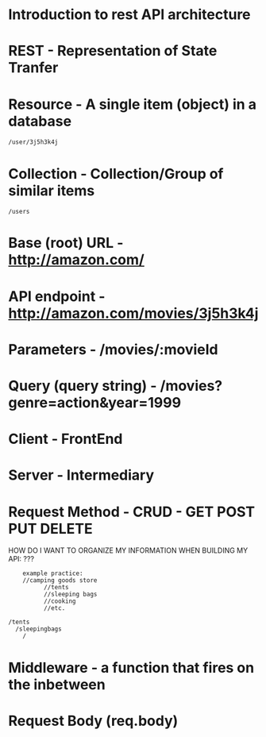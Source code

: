 # Introduction to rest API architecture

  # REST - Representation of State Tranfer

  # Resource - A single item (object) in a database
    /user/3j5h3k4j
  # Collection - Collection/Group of similar items
    /users
  # Base (root) URL - http://amazon.com/

  # API endpoint - http://amazon.com/movies/3j5h3k4j

  # Parameters - /movies/:movieId

  # Query (query string) - /movies?genre=action&year=1999 

  # Client - FrontEnd

  # Server - Intermediary

  # Request Method -  CRUD - GET POST PUT DELETE






HOW DO I WANT TO ORGANIZE MY INFORMATION WHEN BUILDING MY API: ???


        example practice: 
        //camping goods store
              //tents
              //sleeping bags
              //cooking
              //etc.

    /tents
      /sleepingbags
        /


# Middleware - a function that fires on the inbetween 


# Request Body (req.body)